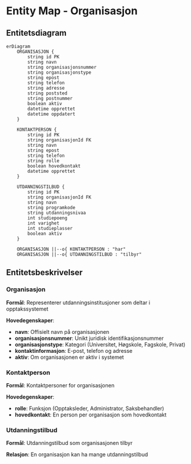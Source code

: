 # Entity Map - Organisasjon

## Entitetsdiagram

```mermaid
erDiagram
    ORGANISASJON {
        string id PK
        string navn
        string organisasjonsnummer
        string organisasjonstype
        string epost
        string telefon
        string adresse
        string poststed
        string postnummer
        boolean aktiv
        datetime opprettet
        datetime oppdatert
    }
    
    KONTAKTPERSON {
        string id PK
        string organisasjonId FK
        string navn
        string epost
        string telefon
        string rolle
        boolean hovedkontakt
        datetime opprettet
    }
    
    UTDANNINGSTILBUD {
        string id PK
        string organisasjonId FK
        string navn
        string programkode
        string utdanningsnivaa
        int studiepoeng
        int varighet
        int studieplasser
        boolean aktiv
    }
    
    ORGANISASJON ||--o{ KONTAKTPERSON : "har"
    ORGANISASJON ||--o{ UTDANNINGSTILBUD : "tilbyr"
```

## Entitetsbeskrivelser

### Organisasjon
**Formål**: Representerer utdanningsinstitusjoner som deltar i opptakssystemet

**Hovedegenskaper**:
- **navn**: Offisielt navn på organisasjonen
- **organisasjonsnummer**: Unikt juridisk identifikasjonsnummer
- **organisasjonstype**: Kategori (Universitet, Høgskole, Fagskole, Privat)
- **kontaktinformasjon**: E-post, telefon og adresse
- **aktiv**: Om organisasjonen er aktiv i systemet

### Kontaktperson
**Formål**: Kontaktpersoner for organisasjonen

**Hovedegenskaper**:
- **rolle**: Funksjon (Opptaksleder, Administrator, Saksbehandler)
- **hovedkontakt**: En person per organisasjon som hovedkontakt

### Utdanningstilbud
**Formål**: Utdanningstilbud som organisasjonen tilbyr

**Relasjon**: En organisasjon kan ha mange utdanningstilbud